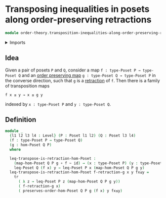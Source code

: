 # Transposing inequalities in posets along order-preserving retractions

```agda
module order-theory.transposition-inequalities-along-order-preserving-retractions-posets where
```

<details><summary>Imports</summary>

```agda
open import foundation.function-types
open import foundation.homotopies
open import foundation.identity-types
open import foundation.transport-along-identifications
open import foundation.universe-levels

open import order-theory.order-preserving-maps-posets
open import order-theory.posets
```

</details>

## Idea

Given a pair of posets `P` and `Q`, consider a map
`f : type-Poset P → type-Poset Q` and an
[order preserving map](order-theory.order-preserving-maps-posets.md)
`g : type-Poset Q → type-Poset P` in the converse direction, such that `g` is a
[retraction](foundation.retractions.md) of `f`. Then there is a family of
transposition maps

```text
f x ≤ y → x ≤ g y
```

indexed by `x : type-Poset P` and `y : type-Poset Q`.

## Definition

```agda
module _
  {l1 l2 l3 l4 : Level} (P : Poset l1 l2) (Q : Poset l3 l4)
  (f : type-Poset P → type-Poset Q)
  (g : hom-Poset Q P)
  where

  leq-transpose-is-retraction-hom-Poset :
    (map-hom-Poset Q P g ∘ f ~ id) → (x : type-Poset P) (y : type-Poset Q) →
    leq-Poset Q (f x) y → leq-Poset P x (map-hom-Poset Q P g y)
  leq-transpose-is-retraction-hom-Poset f-retraction-g x y fx≤y =
    tr
      ( λ z → leq-Poset P z (map-hom-Poset Q P g y))
      ( f-retraction-g x)
      ( preserves-order-hom-Poset Q P g (f x) y fx≤y)
```
